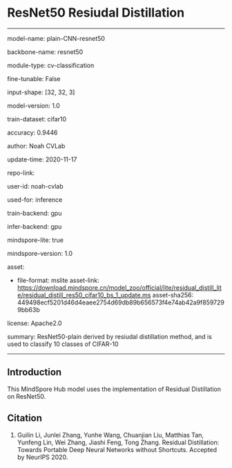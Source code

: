 # ResNet50 Resiudal Distillation

---

model-name: plain-CNN-resnet50

backbone-name: resnet50

module-type: cv-classification

fine-tunable: False

input-shape: [32, 32, 3]

model-version: 1.0

train-dataset: cifar10

accuracy: 0.9446

author: Noah CVLab

update-time: 2020-11-17

repo-link:

user-id: noah-cvlab

used-for: inference

train-backend: gpu

infer-backend: gpu

mindspore-lite: true

mindspore-version: 1.0

asset:

- file-format: mslite
  asset-link: <https://download.mindspore.cn/model_zoo/official/lite/residual_distill_lite/residual_distill_res50_cifar10_bs_1_update.ms>
  asset-sha256: 449498ecf5201d46d4eaee2754d69db89b656573f4e74ab42a9f8597299bb63b

license: Apache2.0

summary: ResNet50-plain derived by resiudal distillation method, and is used to classify 10 classes of CIFAR-10

---

## Introduction

This MindSpore Hub model uses the implementation of Residual Distillation on ResNet50.

## Citation

1. Guilin Li, Junlei Zhang, Yunhe Wang, Chuanjian Liu, Matthias Tan, Yunfeng Lin, Wei Zhang, Jiashi Feng, Tong Zhang. Residual Distillation: Towards Portable Deep Neural Networks without Shortcuts. Accepted by NeurIPS 2020.
